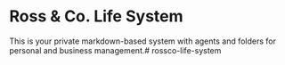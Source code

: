 # Ross & Co. Life System
This is your private markdown-based system with agents and folders for personal and business management.#   r o s s c o - l i f e - s y s t e m  
 